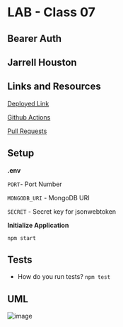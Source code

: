 # LAB - Class 07

## Bearer Auth

## Jarrell Houston

## Links and Resources

[Deployed Link](https://jarrell-bearer-auth.herokuapp.com/)

[Github Actions](https://github.com/Jarrell28/bearer-auth/actions)

[Pull Requests](https://github.com/Jarrell28/bearer-auth/pull/1)

## Setup

**.env**

```PORT```- Port Number

```MONGODB_URI``` - MongoDB URI

```SECRET``` - Secret key for jsonwebtoken

**Initialize Application**

```npm start```

## Tests

- How do you run tests? ```npm test```


## UML

![image](https://user-images.githubusercontent.com/33704616/116159433-d8b58c00-a6b5-11eb-8f1b-f677225574c4.png)



